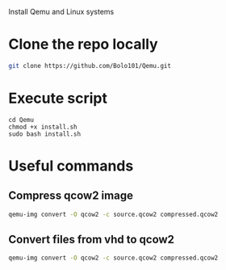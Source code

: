 Install Qemu and Linux systems

# Clone the repo locally
```bash
git clone https://github.com/Bolo101/Qemu.git
```
# Execute script
```
cd Qemu
chmod +x install.sh
sudo bash install.sh
```

# Useful commands

## Compress qcow2 image

```bash
qemu-img convert -O qcow2 -c source.qcow2 compressed.qcow2
```
## Convert files from vhd to qcow2

```bash
qemu-img convert -O qcow2 -c source.qcow2 compressed.qcow2
```


